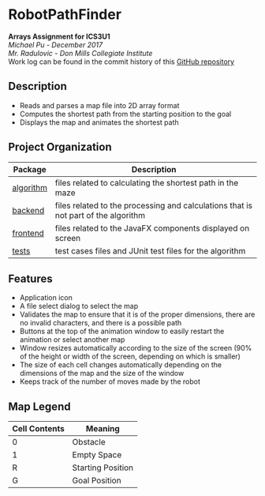 # RobotPathFinder
**Arrays Assignment for ICS3U1<br>**
_Michael Pu - December 2017<br>
Mr. Radulovic - Don Mills Collegiate Institute<br>_
Work log can be found in the commit history of this [GitHub repository](https://github.com/mchlp/RobotPathFinder)

## Description
- Reads and parses a map file into 2D array format
- Computes the shortest path from the starting position to the goal
- Displays the map and animates the shortest path

## Project Organization
Package                          | Description
---                              | ---
[algorithm](src/algorithm)       | files related to calculating the shortest path in the maze
[backend](src/backend)           | files related to the processing and calculations that is not part of the algorithm
[frontend](src/frontend)         | files related to the JavaFX components displayed on screen
[tests](src/tests)               | test cases files and JUnit test files for the algorithm

## Features
- Application icon
- A file select dialog to select the map
- Validates the map to ensure that it is of the proper dimensions, there are no invalid characters, and there is a possible path
- Buttons at the top of the animation window to easily restart the animation or select another map
- Window resizes automatically according to the size of the screen (90% of the height or width of the screen, depending on which is smaller)
- The size of each cell changes automatically depending on the dimensions of the map and the size of the window
- Keeps track of the number of moves made by the robot


## Map Legend
Cell Contents   | Meaning
---             | ---
0               | Obstacle
1               | Empty Space
R               | Starting Position
G               | Goal Position


